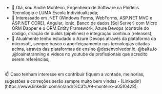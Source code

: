 - 👋 Olá, sou André Monteiro, Engenheiro de Software na Phidelis Tecnologia e LUMA Escola Individualizada;
- 👀 Interessado em .NET (Windows Forms, WebForms, ASP.NET MVC e ASP.NET CORE), Angular, Ionic, Banco de dados (Sql Server) com Micro ORM Dapper e o ORM Entity Framework, Azure Devops (controle do código, criação de builds (pipelines) e integração contínua (releases);
- 🌱 Atualmente tenho estudado o Azure Devops através da plataforma da microsoft, sempre busco o aperfeiçoamento nas tecnologias citadas acima, através das plataformas de ensino @desenvolvedor.io, @balta.io ,@loainetranning e vídeos no youtube de profissionais que acredito serem referências;
<br />
📫 Caso tenham interesse em contribuir fiquem a vontade, melhorias, sugestões e correções serão sempre muito bem vindas - [Linkedin](https://www.linkedin.com/in/andr%C3%A9-monteiro-a0510428);
<!---
andremonteirocb/andremonteirocb is a ✨ special ✨ repository because its `README.md` (this file) appears on your GitHub profile.
You can click the Preview link to take a look at your changes.
--->
